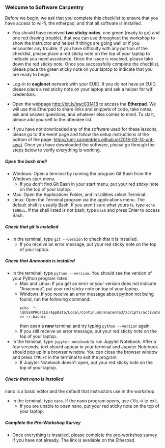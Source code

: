 ### Welcome to Software Carpentry

Before we begin, we ask that you complete this checklist to ensure that you have access to wi-fi, the etherpad, and that all software is installed.

* You should have received **two sticky notes**, one green (ready to go) and one red (having trouble), that you can use throughout the workshop to show the instructor and helper if things are going well or if you encounter any trouble.  If you have difficulty with any portion of the checklist, please place a red sticky note on the top of your laptop to indicate you need assistance. Once the issue is resolved, please take down the red sticky note.  Once you successfully complete the checklist, please place the green sticky note on your laptop to indicate that you are ready to begin.

* Log-in to **eaglenet** network with your EUID. If you do not have an EUID, please place a red sticky note on your laptop and ask a helper for wifi credentials.

* Open the webpage http://bit.ly/swc031418 to access the **Etherpad**.  We will use this Etherpad to share links and snippets of code, take notes, ask and answer questions, and whatever else comes to mind. To start, please add yourself to the attendee list.

* If you have not downloaded any of the software used for these lessons, please go to the event page and follow the setup instructions at the bottom of the page: https://unt-carpentries.github.io/2018-03-14-unt-swc/. Once you have downloaded the software, please go through the steps below to verify everything is working.

##### Open the bash shell

* Windows: Open a terminal by running the program Git Bash from the Windows start menu.
    * If you don't find Git Bash in your start menu, put your red sticky note on the top of your laptop.
* Mac: Open the Applications Folder, and in Utilities select Terminal.
* Linux: Open the Terminal program via the applications menu.  The default shell is usually Bash.  If you aren't sure what yours is, type `echo $SHELL`.  If the shell listed is not bash, type `bash` and press Enter to access Bash.

##### Check that git is installed

* In the terminal, type `git --version` to check that it is installed.  
    * If you receive an error message, put your red sticky note on the top of your laptop.

##### Check that Anaconda is installed

* In the terminal, type `python --version`. You should see the version of your Python program listed.
    * Mac and Linux: If you get an error or your version does not indicate "Anaconda", put your red sticky note on top of your laptop.
    * Windows: If you receive an error message about python not being found, run the following command:
      ```
      echo  ". \$USERPROFILE/AppData/Local/Continuum/anaconda3/Scripts/activate" >> ~/.bashrc
      ```
      then open a **new** terminal and try typing `python --version` again.
    * If you still receive an error message, put your red sticky note on the top of your laptop.
* In the terminal, type `jupyter notebook` to run Jupyter Notebook. After a few seconds, text should appear in your terminal and Jupyter Notebook should pop up in a browser window. You can close the browser window and press `CTRL+C` in the terminal to exit the program.
    * If Jupyter Notebook doesn't open, put your red sticky note on the top of your laptop.

##### Check that nano is installed

nano is a basic editor and the default that instructors use in the workshop.
* In the terminal, type `nano`. If the nano program opens, use `CTRL+X` to exit.
    * If you are unable to open nano, put your red sticky note on the top of your laptop.

##### Complete the Pre-Workshop Survey
* Once everything is installed, please complete the pre-workshop survey if you have not already.  The link is available on the Etherpad.
